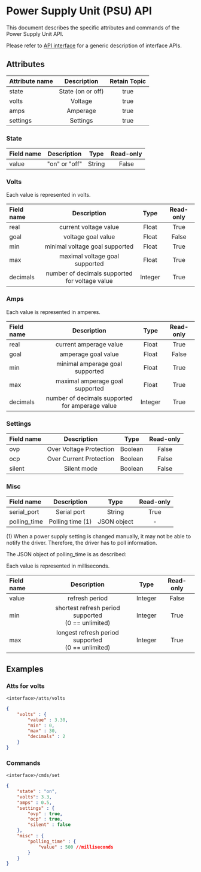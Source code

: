 # Power Supply Unit (PSU) API

This document describes the specific attributes and commands of the Power Supply Unit API.

Please refer to [API interface](api/api_interface.md) for a generic description of interface APIs.

## Attributes

| Attribute name |    Description    | Retain Topic  |
| :------------- | :---------------: | :-----------: |
| state          | State (on or off) | true          |
| volts          |      Voltage      | true          |
| amps           |     Amperage      | true          |
| settings       |     Settings      | true          |

### State

| Field name |  Description  |  Type  | Read-only |
| :--------- | :-----------: | :----: | :-------: |
| value      | "on" or "off" | String |   False   |

### Volts

Each value is represented in volts.

| Field name |                  Description                   |  Type   | Read-only |
| :--------- | :--------------------------------------------: | :-----: | :-------: |
| real       |             current voltage value              |  Float  |   True    |
| goal       |               voltage goal value               |  Float  |   False   |
| min        |         minimal voltage goal supported         |  Float  |   True    |
| max        |         maximal voltage goal supported         |  Float  |   True    |
| decimals   | number of decimals supported for voltage value | Integer |   True    |

### Amps

Each value is represented in amperes.

| Field name |                   Description                   |  Type   | Read-only |
| :--------- | :---------------------------------------------: | :-----: | :-------: |
| real       |             current amperage value              |  Float  |   True    |
| goal       |               amperage goal value               |  Float  |   False   |
| min        |         minimal amperage goal supported         |  Float  |   True    |
| max        |         maximal amperage goal supported         |  Float  |   True    |
| decimals   | number of decimals supported for amperage value | Integer |   True    |

### Settings

| Field name |       Description       |  Type   | Read-only |
| :--------- | :---------------------: | :-----: | :-------: |
| ovp        | Over Voltage Protection | Boolean |   False   |
| ocp        | Over Current Protection | Boolean |   False   |
| silent     |       Silent mode       | Boolean |   False   |

### Misc

| Field name   |   Description    |    Type     | Read-only |
| :----------- | :--------------: | :---------: | :-------: |
| serial_port  |   Serial port    |   String    |   True    |
| polling_time | Polling time (1) | JSON object |     -     |

(1) When a power supply setting is changed manually, it may not be able to notify the driver.
Therefore, the driver has to poll information.

The JSON object of polling_time is as described:

Each value is represented in milliseconds.

| Field name |                      Description                      |  Type   | Read-only |
| :--------- | :---------------------------------------------------: | :-----: | :-------: |
| value      |                    refresh period                     | Integer |   False   |
| min        | shortest refresh period supported<br>(0 == unlimited) | Integer |   True    |
| max        | longest refresh period supported<br>(0 == unlimited)  | Integer |   True    |

## Examples

### Atts for volts

`<interface>/atts/volts`

```json
{
    "volts" : {
        "value" : 3.30,
        "min" : 0,
        "max" : 30,
        "decimals" : 2
    }
}
```

### Commands

`<interface>/cmds/set`

```json
{
    "state" : "on",
    "volts": 3.3,
    "amps" : 0.5,
    "settings" : {
        "ovp" : true,
        "ocp" : true,
        "silent" : false
    },
    "misc" : {
        "polling_time" : {
            "value" : 500 //milliseconds
        }
    }
}
```
